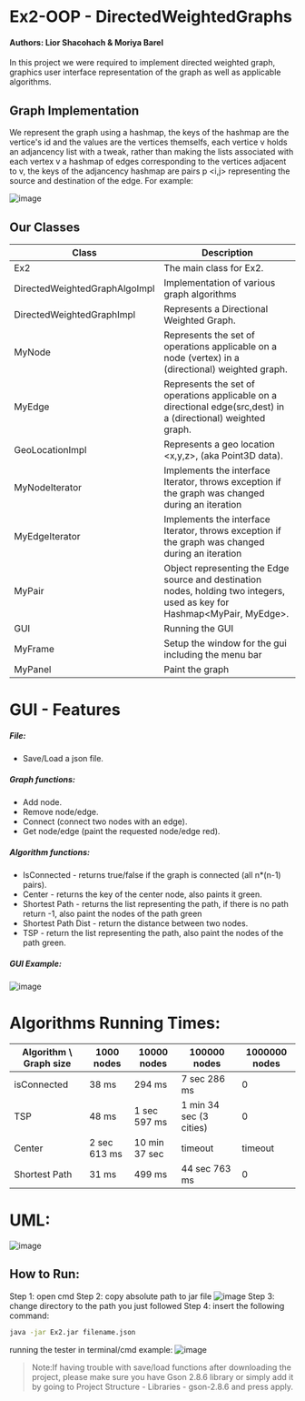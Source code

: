 # Ex2-OOP - DirectedWeightedGraphs
#### Authors: Lior Shacohach & Moriya Barel

In this project we were required to implement directed weighted graph, graphics user interface representation
of the graph as well as applicable algorithms.

## Graph Implementation

We represent the graph using a hashmap, the keys of the hashmap are the vertice's id and the values are the vertices themselfs, each vertice v holds an adjancency list with a tweak, rather than making the lists associated with each vertex v
a hashmap of edges corresponding to the vertices adjacent to v, the keys of the adjancency hashmap are pairs p <i,j> representing the source and destination of the edge. For example:

![image](https://i.imgur.com/eYPKpw7.png?1)

## Our Classes

| Class | Description |
| ------ | ------ |
| Ex2  | The main class for Ex2. |
| DirectedWeightedGraphAlgoImpl | Implementation of various graph algorithms |
| DirectedWeightedGraphImpl | Represents a Directional Weighted Graph. |
| MyNode | Represents the set of operations applicable on a node (vertex) in a (directional) weighted graph. |
| MyEdge | Represents the set of operations applicable on a directional edge(src,dest) in a (directional) weighted graph. |
| GeoLocationImpl | Represents a geo location <x,y,z>, (aka Point3D data). |
| MyNodeIterator | Implements the interface Iterator, throws exception if the graph was changed during an iteration |
| MyEdgeIterator | Implements the interface Iterator, throws exception if the graph was changed during an iteration |
| MyPair | Object representing the Edge source and destination nodes, holding two integers, used as key for Hashmap<MyPair, MyEdge>. |
| GUI | Running the GUI |
| MyFrame | Setup the window for the gui including the menu bar |
| MyPanel | Paint the graph |

# GUI - Features

##### File:
- Save/Load a json file.
##### Graph functions: 
- Add node.
- Remove node/edge.
- Connect (connect two nodes with an edge).
- Get node/edge (paint the requested node/edge red).
##### Algorithm functions:
- IsConnected - returns true/false if the graph is connected (all n*(n-1) pairs).
- Center - returns the key of the center node, also paints it green.
- Shortest Path - returns the list representing the path, if there is no path return -1, also paint the nodes of the path green
- Shortest Path Dist - return the distance between two nodes.
- TSP - return the list representing the path, also paint the nodes of the path green.

##### GUI Example:

![image](https://i.imgur.com/pmVtwLF.png)

# Algorithms Running Times:

| Algorithm \ Graph size | 1000 nodes | 10000 nodes | 100000 nodes | 1000000 nodes |
| ------ | ------ | ------ | ------ | ------ |
| isConnected | 38 ms | 294 ms | 7 sec 286 ms | 0 |
| TSP | 48 ms | 1 sec 597 ms | 1 min 34 sec (3 cities) | 0 |
| Center | 2 sec 613 ms | 10 min 37 sec | timeout | timeout |
| Shortest Path | 31 ms | 499 ms | 44 sec 763 ms | 0 |

# UML:

![image](https://i.imgur.com/gcpykQ9.png)

## How to Run:

Step 1: open cmd
Step 2: copy absolute path to jar file
![image](https://i.imgur.com/UgZZ9Fn.png)
Step 3: change directory to the path you just followed
Step 4: insert the following command:
```sh
java -jar Ex2.jar filename.json  
```
running the tester in terminal/cmd example:
![image](https://i.imgur.com/Asv0Ikj.png)

> Note:If having trouble with save/load functions after downloading the project, please make sure you have Gson 2.8.6 library or simply add it by going to Project Structure - Libraries - gson-2.8.6 and press apply.


